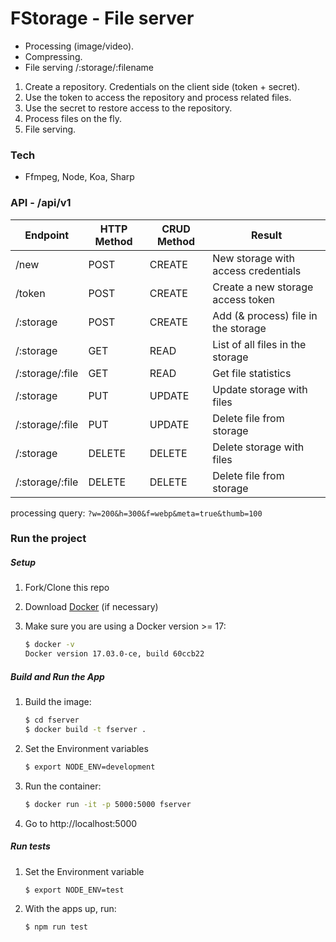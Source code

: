 # FStorage - File server

 * Processing (image/video).
 * Compressing.
 * File serving /:storage/:filename
 
 1. Create a repository. Credentials on the client side (token + secret).
 2. Use the token to access the repository and process related files.
 3. Use the secret to restore access to the repository.
 4. Process files on the fly.
 5. File serving.

### Tech

 * Ffmpeg, Node, Koa, Sharp

### API - /api/v1

| Endpoint        | HTTP Method | CRUD Method | Result                              |
|-----------------|-------------|-------------|-------------------------------------|
| /new            | POST        | CREATE      | New storage with access credentials |
| /token          | POST        | CREATE      | Create a new storage access token   |    
| /:storage       | POST        | CREATE      | Add (& process) file in the storage |
| /:storage       | GET         | READ        | List of all files in the storage    |
| /:storage/:file | GET         | READ        | Get file statistics                 |
| /:storage       | PUT         | UPDATE      | Update storage with files           |
| /:storage/:file | PUT         | UPDATE      | Delete file from storage            |
| /:storage       | DELETE      | DELETE      | Delete storage with files           |
| /:storage/:file | DELETE      | DELETE      | Delete file from storage            |

processing query: `?w=200&h=300&f=webp&meta=true&thumb=100`

### Run the project

##### Setup

1. Fork/Clone this repo
1. Download [Docker](https://docs.docker.com/docker-for-mac/install/) (if necessary)
1. Make sure you are using a Docker version >= 17:

    ```sh
    $ docker -v
    Docker version 17.03.0-ce, build 60ccb22
    ```

##### Build and Run the App

1. Build the image:
  
    ```sh
    $ cd fserver
    $ docker build -t fserver .
    ```
1. Set the Environment variables

    ```sh
    $ export NODE_ENV=development
    ```
1. Run the container:

    ```sh
    $ docker run -it -p 5000:5000 fserver
    ```
1. Go to http://localhost:5000


##### Run tests

1. Set the Environment variable
    ```sh
    $ export NODE_ENV=test
    ```

1. With the apps up, run:

    ```sh
    $ npm run test
    ```

